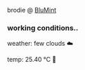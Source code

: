 brodie @ [BluMint](https://www.linkedin.com/company/blumint-io/)

<!--weather_start-->
### working conditions..

weather: few clouds ☁️

temp: 25.40 °C 🥶

<!--weather_end-->

